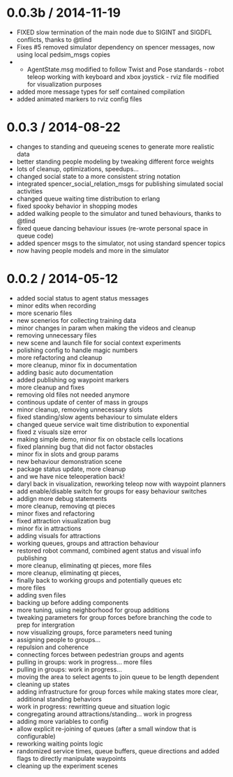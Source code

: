 
0.0.3b / 2014-11-19
==================

  * FIXED slow termination of the main node due to SIGINT and SIGDFL conflicts, thanks to @tlind
  * Fixes #5 removed simulator dependency on spencer messages, now using local pedsim_msgs copies
  * - AgentState.msg modified to follow Twist and Pose standards - robot teleop working with keyboard and xbox joystick - rviz file modified for visualization purposes
  * added more message types for self contained compilation
  * added animated markers to rviz config files

0.0.3 / 2014-08-22
==================

 * changes to standing and queueing scenes to generate more realistic data
 * better standing people modeling by tweaking different force weights
 * lots of cleanup, optimizations, speedups...
 * changed social state to a more consistent string notation
 * integrated spencer_social_relation_msgs for publishing simulated social activities
 * changed queue waiting time distribution to erlang
 * fixed spooky behavior in shopping modes
 * added walking people to the simulator and tuned behaviours, thanks to @tlind
 * fixed queue dancing behaviour issues (re-wrote personal space in queue code)
 * added spencer msgs to the simulator, not using standard spencer topics
 * now having people models and more in the simulator

0.0.2 / 2014-05-12
==================

 * added social status to agent status messages
 * minor edits when recording
 * more scenario files
 * new scenerios for collecting training data
 * minor changes in param when making the videos and cleanup
 * removing unnecessary files
 * new scene and launch file for social context experiments
 * polishing config to handle magic numbers
 * more refactoring and cleanup
 * more cleanup, minor fix in documentation
 * adding basic auto documentation
 * added publishing og waypoint markers
 * more cleanup and fixes
 * removing old files not needed anymore
 * continous update of center of mass in groups
 * minor cleanup, removing unnecessary slots
 * fixed standing/slow agents behaviour to simulate elders
 * changed queue service wait time distribution to exponential
 * fixed z visuals size error
 * making simple demo, minor fix on obstacle cells locations
 * fixed planning bug that did not factor obstacles
 * minor fix in slots and group params
 * new behaviour demonstration scene
 * package status update, more cleanup
 *  and we have nice teleoperation back!
 * daryl back in visualization, reworking teleop now with waypoint planners
 * add enable/disable switch for groups for easy behaviour switches
 * addign more debug statements
 * more cleanup, removing qt pieces
 * minor fixes and refactoring
 * fixed attraction visualization bug
 * minor fix in attractions
 * adding visuals for attractions
 * working queues, groups and attraction behaviour
 * restored robot command, combined agent status and visual info publishing
 * more cleanup, eliminating qt pieces, more files
 * more cleanup, eliminating qt pieces,
 * finally back to working groups and potentially queues etc
 * more files
 * adding sven files
 * backing up before adding components
 * more tuning, using neighborhood for group additions
 * tweaking parameters for group forces before branching the code to prep for intergration
 * now visualizing groups, force parameters need tuning
 * assigning people to groups...
 * repulsion and coherence
 * connecting forces between pedestrian groups and agents
 * pulling in groups: work in progress... more files
 * pulling in groups: work in progress...
 * moving the area to select agents to join queue to be length dependent
 * cleaning up states
 * adding infrastructure for group forces while making states more clear, additional standing behaviors
 * work in progress: rewritting queue and situation logic
 * congregating around attractions/standing... work in progress
 * adding more variables to config
 * allow explicit re-joining of queues (after a small window that is configurable)
 * reworking waiting points logic
 * randomized service times, queue buffers, queue directions and added flags to directly manipulate waypoints
 * cleaning up the experiment scenes
